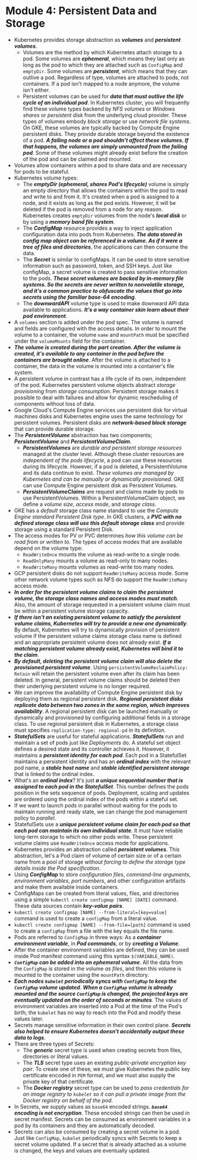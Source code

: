 # Module 4: Persistent Data and Storage

- Kubernetes provides storage abstraction as ***volumes*** and ***persistent volumes***.
  - Volumes are the method by which Kubernetes attach storage to a pod. Some volumes are ***ephemeral***, which means they last only as long as the pod to which they are attached such as `ConfigMap` and `emptyDir`. Some volumes are ***persistent***, which means that they can outlive a pod. Regardless of type, volumes are attached to pods, not containers. If a pod isn't mapped to a node anymore, the volume isn't either.
  - Persistent volumes can be used for ***data that must outlive the life cycle of an individual pod***. In Kubernetes cluster, you will frequently find these volume types backend by *NFS volumes* or *Windows shares* or *persistent disk* from the underlying cloud provider. These types of volumes embody *block storage* or use *network file systems*. On GKE, these volumes are typically backed by Compute Engine persistent disks. They provide durable storage beyond the existence of a pod. ***A failing node or a pod shouldn't affect these volumes. If that happens, the volumes are simply unmounted from the failing pod***. Some of these volumes might already exist before the creation of the pod and can be claimed and mounted.
- Volumes allow containers within a pod to share data and are necessary for pods to be stateful.
- Kubernetes volume types:
  - The ***emptyDir (ephemeral, shares Pod's lifecycle)*** volume is simply an empty directory that allows the containers within the pod to read and write to and from it. It's created when a pod is assigned to a node, and it exists as long as the pod exists. However, it will be deleted if the pod is removed from a node for any reason. Kubernetes creates `emptyDir` volumes from the node's ***local disk*** or by using a ***memory band file system***.
  - The ***ConfigMap*** resource provides a way to inject application configuration data into pods from Kubernetes. ***The data stored in config map object can be referenced in a volume. As if it were a tree of files and directories***, the applications can then consume the data.
  - The ***Secret*** is similar to configMaps. It can be used to store sensitive information such as password, token, and SSH keys. Just like configMap, a secret volume is created to pass sensitive information to the pods. ***These secret volumes are backed by in-memory file systems. So the secrets are never written to nonvolatile storage, and it's a common practice to obfuscate the values that go into secrets using the familiar base-64 encoding***.
  - The ***downwardAPI*** volume type is used to make downward API data available to applications. ***It's a way container skin learn about their pod environment***.
- A `volumes` section is added under the pod spec. The volume is named and fields are configured with the access details. In order to mount the volume to a container, the volume `name` and `mountPath` must be specified under the `volumeMounts` field for the container.
- ***The volume is created during the part creation. After the volume is created, it's available to any container in the pod before the containers are brought online***. After the volume is attached to a container, the data in the volume is mounted into a container's file system.
- A persistent volume in contrast has a life cycle of its own, independent of the pod. Kubernetes persistent volume objects abstract *storage provisioning* from *storage consumption*. Persistent storage makes it possible to deal with failures and allow for dynamic rescheduling of components without loss of data.
- Google Cloud's Compute Engine services use persistent disk for virtual machines disks and Kubernetes engine uses the same technology for persistent volumes. Persistent disks are ***network-based block storage*** that can provide durable storage.
- The ***PersistentVolume*** abstraction has two components; ***PersistentVolume*** and ***PersistentVolumeClaim***.
  - ***PersistentVolumes*** are *durable and persistent storage resources* managed at the cluster level. Although these cluster resources are *independent of the pods lifecycle*, a pod can use these resources during its lifecycle. However, if a pod is deleted, a PersistentVolume and its data continue to exist. *These volumes are managed by Kubernetes and can be manually or dynamically provisioned*. GKE can use Compute Engine persistent disk as Persistent Volumes.
  - ***PersistentVolumeClaims*** are request and claims made by pods to use PersistentVolumes. Within a PersistentVolumeClaim object, we define a *volume size*, *access mode*, and *storage class*.
- GKE has a *default* storage class name standard to use the *Compute Engine standard Persistent Disk type*. In GKE clusters, a ***PVC with no defined storage class will use this default storage class*** and provide storage using a standard Persistent Disk.
- The access modes for PV or PVC determines *how this volume can be read from or written to*. The types of access modes that are available depend on the volume type:
  - `ReadWriteOnce` mounts the volume as read-write to a single node.
  - `ReadOnlyMany` mounts a volume as read-only to many nodes.
  - `ReadWriteMany` mounts volumes as read-write too many nodes.
- GCP persistent disks do not support `ReadWriteMany` access mode. Some other network volume types such as NFS do support the `ReadWriteMany` access mode.
- ***In order for the persistent volume claims to claim the persistent volume, the storage class names and access modes must match***. Also, the amount of storage requested in a persistent volume claim must be within a persistent volume storage capacity.
- ***If there isn't an existing persistent volume to satisfy the persistent volume claims, Kubernetes will try to provide a new one dynamically***. By default, Kubernetes will try to dynamically provision of persistent volume if the persistent volume claims storage class name is defined and an appropriate persistent volume does not already exist. ***If a matching persistent volume already exist, Kubernetes will bind it to the claim***.
- ***By default, deleting the persistent volume claim will also delete the provisioned persistent volume***. Using `persistentVolumeReclaimPolicy: Retain` will retain the persistent volume even after its claim has been deleted. In general, persistent volume claims should be deleted then their underlying persistent volume is no longer required.
- We can improve the availability of Compute Engine persistent disk by deploying them as regional persistent disk. ***Regional persistent disks replicate data between two zones in the same region, which improves availability***. A regional persistent disk can be launched manually or dynamically and provisioned by configuring additional fields in a storage class. To use regional persistent disk in Kubernetes, a storage class must specifies `replication-type: regional-pd` in its definition.
- ***StatefulSets*** are useful for stateful applications. ***StatefulSets*** run and maintain a set of pods just like *Deployments* do. A stateful set object defines a desired state and its controller achieves it. However, it maintains a ***persistent identity for each pod***. Each pod in a StatefulSet maintains a persistent identity and has an ***ordinal index*** with the relevant pod name, a ***stable host name*** and ***stable identified persistent storage*** that is linked to the ordinal index.
- What's an ***ordinal index***? It's just ***a unique sequential number that is assigned to each pod in the StatefulSet***. This number defines the pods position in the sets sequence of pods. Deployment, scaling and updates are ordered using the ordinal index of the pods within a stateful set.
- If we want to launch pods in parallel without waiting for the pods to maintain running and ready state, we can change the pod management policy to *parallel*.
- StatefulSets use a ***unique persistent volume claim for each pod so that each pod can maintain its own individual state***. It must have reliable long-term storage to which no other pods write. These persistent volume claims use `ReadWriteOnce` access mode for applications.
- Kubernetes provides an abstraction called ***persistent volumes***. This abstraction, let's a Pod claim of volume of certain size or of a certain name from a pool of storage *without forcing to define the storage type details inside the Pod specification*.
- Using ***ConfigMap*** to store *configuration files*, *command-line arguments*, *environment variables*, *port numbers*, and other configuration artifacts and make them available inside containers.
- ConfigMaps can be created from literal values, files, and directories using a simple `kubectl create configmap [NAME] [DATE]` command. These data sources contain ***key-value pairs***.
- `kubectl create configmap [NAME] --from-literal=[key=value]` command is used to create a `configMap` from a literal value.
- `kubectl create configmap [NAME] --from-file=[path]` command is used to create a `configMap` from a file with the key equals the file name.
- Pods are referred to `ConfigMap` in three ways: As a ***container environment variable***, in ***Pod commands***, or by ***creating a Volume***.
- After the container environment variables are defined, they can be used inside Pod manifest command using this syntax `$(VARIABLE_NAME)`.
- ***`ConfigMap` can be added into an ephemeral volume***. All the data from the `ConfigMap` is stored in the volume *as files*, and then this volume is mounted to the container using the `mountPath` directory.
- ***Each nodes `kubelet` periodically syncs with `ConfigMap` to keep the `ConfigMap` volume updated***. ***When a `ConfigMap` volume is already mounted and the source `ConfigMap` is changed, the projected keys are eventually updated on the order of seconds or minutes***. The values of environment variables are inserted into a Pod at the time of the Pod's birth; the `kubelet` has no way to reach into the Pod and modify these values later.
- Secrets manage sensitive information in their own control plane. ***Secrets also helped to ensure Kubernetes doesn't accidentally output these data to logs***.
- There are three types of Secrets:
  - The ***generic*** secret type is used when creating secrets from files, directories or literal values.
  - The ***TLS*** secret type uses an existing *public-private encryption key pair*. To create one of these, we must give Kubernetes the public key certificate encoded in `PEM` format, and we must also supply the private key of that certificate.
  - The ***Docker registry*** secret type can be used to *pass credentials for an image registry to `kubelet` so it can pull a private image from the Docker registry on behalf of the pod*.
- In Secrets, we supply values as `base64` encoded strings. ***`base64` encoding is not encryption***. These encoded strings can then be used in secret manifest. Secrets can be consumed as environment variables in a pod by its containers and they are automatically decoded.
- Secrets can also be consumed by creating a secret volume in a pod. Just like `ConfigMap`, `kubelet` periodically syncs with Secrets to keep a secret volume updated. If a secret that is already attached as a volume is changed, the keys and values are eventually updated.
